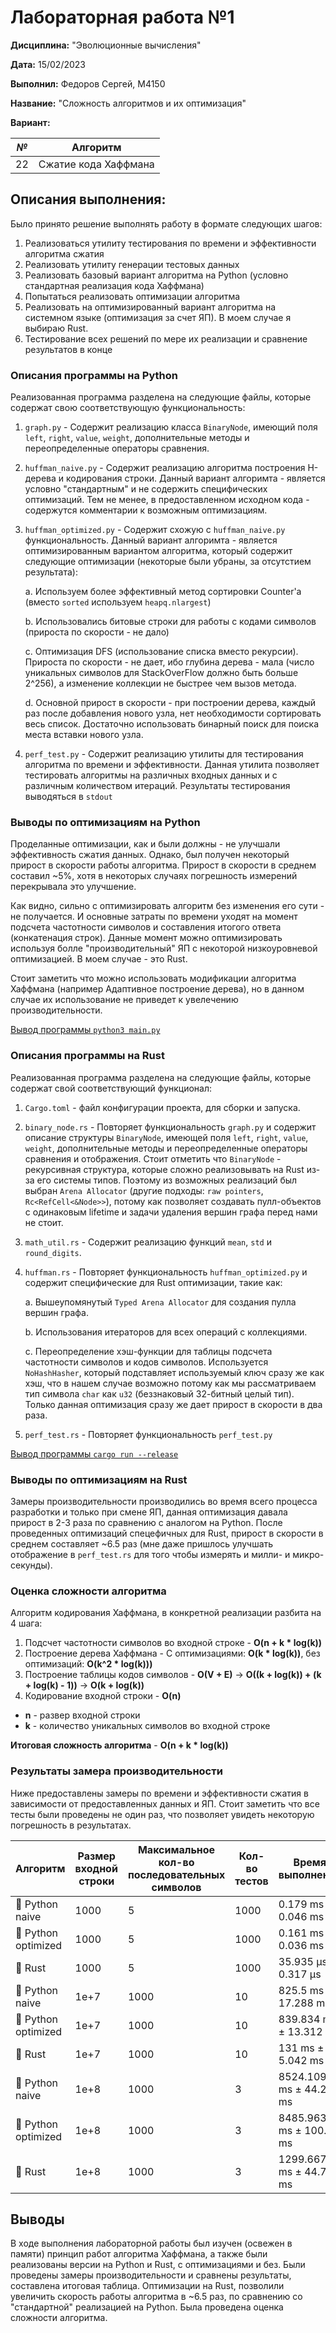 # Лабораторная работа №1

**Дисциплина:** "Эволюционные вычисления"

**Дата:** 15/02/2023

**Выполнил:** Федоров Сергей, M4150 

**Название:** "Сложность алгоритмов и их оптимизация"

**Вариант:**

| *№* | Алгоритм |
|------| ------- |
| 22 | Сжатие кода Хаффмана |

## Описания выполнения:

Было принято решение выполнять работу в формате следующих шагов:

1. Реализоваться утилиту тестирования по времени и эффективности алгоритма сжатия
2. Реализовать утилиту генерации тестовых данных
3. Реализовать базовый вариант алгоритма на Python (условно стандартная реализация кода Хаффмана)
4. Попытаться реализовать оптимизации алгоритма
5. Реализовать на оптимизированный вариант алгоритма на системном языке (оптимизация за счет ЯП). В моем случае я выбираю Rust.
6. Тестирование всех решений по мере их реализации и сравнение результатов в конце

### Описания программы на Python

Реализованная программа разделена на следующие файлы, которые содержат свою соответствующую функциональность:
1. `graph.py` - Содержит реализацию класса `BinaryNode`, имеющий поля `left`, `right`, `value`, `weight`, дополнительные методы и переопределенные операторы сравнения.
2. `huffman_naive.py` - Содержит реализацию алгоритма построения H-дерева и кодирования строки. Данный вариант алгоримта - является условно "стандартным" и не содержить специфических оптимизаций. Тем не менее, в предоставленном исходном кода - содержутся комментарии к возможным оптимизациям.
3. `huffman_optimized.py` - Содержит схожую с `huffman_naive.py` функциональность. Данный вариант алгоримта - является оптимизированным вариантом алгоритма, который содержит следующие оптимизации (некоторые были убраны, за отсутстием результата):
  
    a. Используем более эффективный метод сортировки Counter'a (вместо `sorted` используем `heapq.nlargest`)

    b. Использовались битовые строки для работы с кодами символов (прироста по скорости - не дало)

    c. Оптимизация DFS (использование списка вместо рекурсии). Прироста по скорости - не дает, ибо глубина дерева - мала (число уникальных символов для StackOverFlow должно быть больше 2^256), а изменение коллекции не быстрее чем вызов метода.

    d. Основной прирост в скорости - при построении дерева, каждый раз после добавления нового узла, нет необходимости сортировать весь список. Достаточно использовать бинарный поиск для поиска места вставки нового узла.

4. `perf_test.py` - Содержит реализацию утилиты для тестирования алгоритма по времени и эффективности. Данная утилита позволяет тестировать алгоритмы на различных входных данных и с различным количеством итераций. Результаты тестирования выводяться в `stdout`

### Выводы по оптимизациям на Python

Проделанные оптимизации, как и были должны - не улучшали эффективность сжатия данных. Однако, был получен некоторый прирост в скорости работы алгоритма. Прирост в скорости в среднем составил ~5%, хотя в некоторых случаях погрешность измерений перекрывала это улучшение. 

Как видно, сильно с оптимизировать алгоритм без изменения его сути - не получается. И основные затраты по времени уходят на момент подсчета частотности символов и составления итогого ответа (конкатенация строк). Данные момент можно оптимизировать используя болле "производительный" ЯП с некоторой низкоуровневой оптимизацией. В моем случае - это Rust.

Стоит заметить что можно использовать модификации алгоритма Хаффмана (например Адаптивное построение дерева), но в данном случае их использование не приведет к увелечению производительности.

[Вывод программы `python3 main.py`](https://github.com/Punctuality/Evolutionary_Algorithm_ITMO_2023/blob/main/Lab_1/python_lab_1/README.md)

### Описания программы на Rust

Реализованная программа разделена на следующие файлы, которые содержат свой соответствующий функционал:
1. `Cargo.toml` - файл конфигурации проекта, для сборки и запуска.
2. `binary_node.rs` - Повторяет функциональность `graph.py` и содержит описание структуры `BinaryNode`, имеющей поля `left`, `right`, `value`, `weight`, дополнительные методы и переопределенные операторы сравнения и отображения. Стоит отметить что `BinaryNode` - рекурсивная структура, которые сложно реализовывать на Rust из-за его системы типов. Поэтому из возможных реализаций был выбран `Arena Allocator` (другие подходы: `raw pointers`, `Rc<RefCell<&Node>>`), потому как позволяет создавать пулл-объектов с одинаковым lifetime и задачи удаления вершин графа перед нами не стоит.
3. `math_util.rs` - Содержит реализацию функций `mean`, `std` и `round_digits`.
4. `huffman.rs` - Повторяет функциональность `huffman_optimized.py` и содержит специфические для Rust оптимизации, такие как:

    a. Вышеупомянутый `Typed Arena Allocator` для создания пулла вершин графа.

    b. Использования итераторов для всех операций с коллекциями.

    c. Переопределение хэш-функции для таблицы подсчета частотности символов и кодов символов. Используется `NoHashHasher`, который подставляет используемый ключ сразу же как хэш, что в нашем случае возможно потому как мы рассматриваем тип символа `char` как `u32` (беззнаковый 32-битный целый тип). Только данная оптимизация сразу же дает прирост в скорости в два раза.

5. `perf_test.rs` - Повторяет функциональность `perf_test.py`

[Вывод программы `cargo run --release`](https://github.com/Punctuality/Evolutionary_Algorithm_ITMO_2023/blob/main/Lab_1/rust_lab_1/README.md)

### Выводы по оптимизациям на Rust

Замеры производительности производились во время всего процесса разработки и только при смене ЯП, данная оптимизация давала прирост в 2-3 раза по сравнению с аналогом на Python. После проведенных оптимизаций спецефичных для Rust, прирост в скорости в среднем составляет ~6.5 раз (мне даже пришлось улучшать отображение в `perf_test.rs` для того чтобы измерять и милли- и микро- секунды).

### Оценка сложности алгоритма

Алгоритм кодирования Хаффмана, в конкретной реализации разбита на 4 шага:
1. Подсчет частотности символов во входной строке - **O(n + k * log(k))**
2. Построение дерева Хаффмана - C оптимизациями: **O(k * log(k))**, без оптимизаций: **O(k^2 * log(k)))**
3. Построение таблицы кодов символов - **O(V + E)** -> **O((k + log(k)) + (k + log(k) - 1))** -> **O(k + log(k))**
4. Кодирование входной строки - **O(n)**

* **n** - развер входной строки
* **k** - количество уникальных символов во входной строке

**Итоговая сложность алгоритма** - **O(n + k * log(k))**

### Результаты замера производительности

Ниже предоставлены замеры по времени и эффективности сжатия в зависимости от предоставленных данных и ЯП. Стоит заметить что все тесты были проведены не один раз, что позволяет увидеть некоторую погрешность в результатах.

| **Алгоритм** | **Размер входной строки** | **Максимальное кол-во последовательных символов** | **Кол-во тестов** | **Время выполнения** | **Эффективность сжатия** |
|---|---|---|---|---|---|
| 🐍 Python naive | 1000 | 5 | 1000 | 0.179 ms ± 0.046 ms | 0.417 % |
| 🐍 Python optimized | 1000 | 5 | 1000 | 0.161 ms ± 0.036 ms | 0.417 % |
| 🦀 Rust | 1000 | 5 | 1000 | 35.935 μs ± 0.317 μs | 0.417 % |
| 🐍 Python naive | 1e+7 | 1000 | 10 | 825.5 ms ± 17.288 ms | 0.405 % |
| 🐍 Python optimized | 1e+7 | 1000 | 10 | 839.834 ms ± 13.312 ms | 0.405 % |
| 🦀 Rust | 1e+7 | 1000 | 10 | 131 ms ± 5.042 ms | 0.405 % |
| 🐍 Python naive | 1e+8 | 1000 | 3 | 8524.109 ms ± 44.272 ms | 0.404 % |
| 🐍 Python optimized | 1e+8 | 1000 | 3 | 8485.963 ms ± 100.24 ms | 0.404 % |
| 🦀 Rust | 1e+8 | 1000 | 3 | 1299.667 ms ± 44.784 ms | 0.404 % |

## Выводы

В ходе выполнения лабораторной работы был изучен (освежен в памяти) принцип работ алгоритма Хаффмана, а также были реализованы версии на Python и Rust, с оптимизациями и без. Были проведены замеры производительности и сравнены результаты, составлена итоговая таблица. Оптимизации на Rust, позволили увеличить скорость работы алгоритма в ~6.5 раз, по сравнению со "стандартной" реализацией на Python. Была проведена оценка сложности алгоритма.
